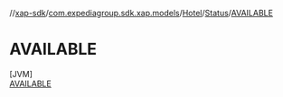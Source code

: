 //[xap-sdk](../../../../../index.md)/[com.expediagroup.sdk.xap.models](../../../index.md)/[Hotel](../../index.md)/[Status](../index.md)/[AVAILABLE](index.md)

# AVAILABLE

[JVM]\
[AVAILABLE](index.md)
